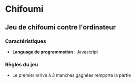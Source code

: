 # Chifoumi

## Jeu de chifoumi contre l'ordinateur

### Caractéristiques
- **Language de programmation** : Javascript

### Règles du jeu
- Le premier arrivé à 3 manches gagnées remporte la partie